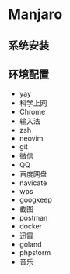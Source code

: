 # Manjaro

## 系统安装

## 环境配置

* yay
* 科学上网
* Chrome
* 输入法
* zsh
* neovim
* git
* 微信
* QQ
* 百度网盘
* navicate
* wps
* googkeep
* 截图
* postman
* docker
* 迅雷
* goland
* phpstorm
* 音乐

